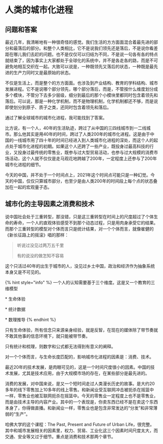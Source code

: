 # 人类的城市化进程

## 问题和答案

最近几年，我清晰地有一种很奇怪的感觉。我们生活的方方面面混合着最先进的部分和最落后的部分。和整个人类相比，它不是说我们领先还是落后，不是说你看差距在哪儿我们去赶的问题。也不是仅仅可以归结为不同，不是说一句各有各的特点就结束了，因为事实上大家都处于全球化的系统中，并不是各走各的路，而是不可避免地相互交织在一起。大致可以说是，一种既领先又落后的状态，一种既是最先进的生产力同时又是最原始的状态。

不仅是生活上，而是整个的方方面面。也涉及到产业结构、教育的学科结构、城市发展进程。它不是说哪个部分领先，哪个部分落后，而是，不管按什么维度划分成多个模块，不管分下去多少层级，细分到最后的那个小模块里都同时包含着领先和落后。可以说，那是一种化学机制，而不是物理机制，化学机制都还不够，而是说即使划分到原子、质子之类，还同时包含着领先和落后。

通过了解全球城市的城市化进程，我可能找到了答案。

比方说，有一个人，40年的生活轨迹，跨过了从中国的三四线城市到一二线城市。那么他其实是用40年的时间，跨过了人类200年的城市化进程。这是由于中国的一线城市用了四十年的时间已经进入到人类城市化进程的深处，而这个人的起点处于城市化进程的初期。如果这个人还跨了一些产业，既投身过最高科技的行业，又投身过最传统的零售业，既参与过大型贸易活动，也参与过大规模的消费市场活动，这个人就不仅仅是走马观花地跨越了200年，一定程度上还参与了200年城市化进程的细节。

今天的中国，并不处于一个时间点上，2021年这个时间点可能只是一种幻觉。今天的中国，仅仅只算城市部分，也至少是由人类200年的时间段上每个点的状态叠加在一起的宏观量子态。



## 城市化的主导因素之消费和技术

说中国社会处于三重转型，那没错，只是这三重转型在时间上的尺度超过了个体生命的寿命，一个人的直观体验感受不到那个动态过程，只是用肉身承受它的结果。而那个三重转型的模型对个体而言只是统计结果，对一个个体而言，就像崔健的《新长征路上的摇滚》唱的那样：

> 听说过没见过两万五千里
>
>  有的说没的做怎知不容易

这个只活过40年的出生于城市的人，没见过乡土中国，政治和经济作为抽象系统本身又是不可见的。

{% hint style="info" %}
一个人的认知需要基于三个维度。这是又一个教育的三维模型

 ​\* 生命体验

\* 统计数据

\* 数理推导
{% endhint %}

只有生命体验，所有信念只来源亲身经验，就是反智，在现在的媒体除了带节奏就不敢其他事的信息环境下，就只能被带节奏。

只有统计和梳理，则数字和公式都无法得到有意义的阐释。



对一个个体而言，与生命长度匹配的，影响城市化进程的因素是：消费、技术。

最近20年的技术发展，是肉眼可见的，这是一个时间尺度很小的因素。中国的技术发展，尤其是技术应用，由于大规模市场的存在，在某些部分是最先进的。

消费的发展，对中国来说，是又一个短时间走过人类漫长历史的故事。是大约20多年的线下零售加上10多年的线上零售。和新闻业受互联网冲击被扼杀在摇篮中一样，零售业也被互联网扼杀在摇篮中。今天的零售业一定程度上也不是零售业，而是由技术主导的内容产业。其中的一个表现是，你卖东西已经不是在卖这个东西本身了，你得做直播。和新闻业一样，零售业也是包含非常发达的“分发”和非常薄弱的“生产”。

哈佛大学的这个课程：The Past, Present and Future of Urban Life，很完整。其中和城市发展相关的因素里，权力、贸易、工业化这三个因素时间尺度太大，而交通、安全等又过于细节。重点是消费和技术那两个章节。


